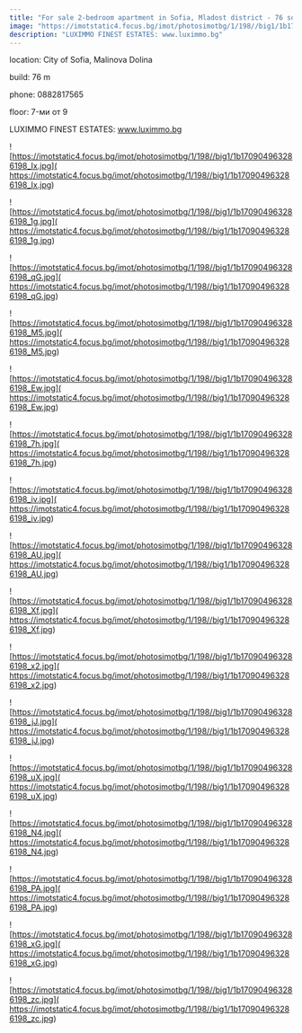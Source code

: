 ```yaml
---
title: "For sale 2-bedroom apartment in Sofia, Mladost district - 76 sq.m / 125,028 EUR :: imot.bg Ad"
image: "https://imotstatic4.focus.bg/imot/photosimotbg/1/198//big1/1b170904963286198_L1.jpg"
description: "LUXIMMO FINEST ESTATES: www.luximmo.bg"
---
```


location: City of Sofia, Malinova Dolina

build: 76 m

phone: 0882817565

floor: 7-ми от 9

LUXIMMO FINEST ESTATES: www.luximmo.bg


![https://imotstatic4.focus.bg/imot/photosimotbg/1/198//big1/1b170904963286198_Ix.jpg]( https://imotstatic4.focus.bg/imot/photosimotbg/1/198//big1/1b170904963286198_Ix.jpg)


![https://imotstatic4.focus.bg/imot/photosimotbg/1/198//big1/1b170904963286198_1g.jpg]( https://imotstatic4.focus.bg/imot/photosimotbg/1/198//big1/1b170904963286198_1g.jpg)


![https://imotstatic4.focus.bg/imot/photosimotbg/1/198//big1/1b170904963286198_qG.jpg]( https://imotstatic4.focus.bg/imot/photosimotbg/1/198//big1/1b170904963286198_qG.jpg)


![https://imotstatic4.focus.bg/imot/photosimotbg/1/198//big1/1b170904963286198_M5.jpg]( https://imotstatic4.focus.bg/imot/photosimotbg/1/198//big1/1b170904963286198_M5.jpg)


![https://imotstatic4.focus.bg/imot/photosimotbg/1/198//big1/1b170904963286198_Ew.jpg]( https://imotstatic4.focus.bg/imot/photosimotbg/1/198//big1/1b170904963286198_Ew.jpg)


![https://imotstatic4.focus.bg/imot/photosimotbg/1/198//big1/1b170904963286198_7h.jpg]( https://imotstatic4.focus.bg/imot/photosimotbg/1/198//big1/1b170904963286198_7h.jpg)


![https://imotstatic4.focus.bg/imot/photosimotbg/1/198//big1/1b170904963286198_iv.jpg]( https://imotstatic4.focus.bg/imot/photosimotbg/1/198//big1/1b170904963286198_iv.jpg)


![https://imotstatic4.focus.bg/imot/photosimotbg/1/198//big1/1b170904963286198_AU.jpg]( https://imotstatic4.focus.bg/imot/photosimotbg/1/198//big1/1b170904963286198_AU.jpg)


![https://imotstatic4.focus.bg/imot/photosimotbg/1/198//big1/1b170904963286198_Xf.jpg]( https://imotstatic4.focus.bg/imot/photosimotbg/1/198//big1/1b170904963286198_Xf.jpg)


![https://imotstatic4.focus.bg/imot/photosimotbg/1/198//big1/1b170904963286198_x2.jpg]( https://imotstatic4.focus.bg/imot/photosimotbg/1/198//big1/1b170904963286198_x2.jpg)


![https://imotstatic4.focus.bg/imot/photosimotbg/1/198//big1/1b170904963286198_jJ.jpg]( https://imotstatic4.focus.bg/imot/photosimotbg/1/198//big1/1b170904963286198_jJ.jpg)


![https://imotstatic4.focus.bg/imot/photosimotbg/1/198//big1/1b170904963286198_uX.jpg]( https://imotstatic4.focus.bg/imot/photosimotbg/1/198//big1/1b170904963286198_uX.jpg)


![https://imotstatic4.focus.bg/imot/photosimotbg/1/198//big1/1b170904963286198_N4.jpg]( https://imotstatic4.focus.bg/imot/photosimotbg/1/198//big1/1b170904963286198_N4.jpg)


![https://imotstatic4.focus.bg/imot/photosimotbg/1/198//big1/1b170904963286198_PA.jpg]( https://imotstatic4.focus.bg/imot/photosimotbg/1/198//big1/1b170904963286198_PA.jpg)


![https://imotstatic4.focus.bg/imot/photosimotbg/1/198//big1/1b170904963286198_xG.jpg]( https://imotstatic4.focus.bg/imot/photosimotbg/1/198//big1/1b170904963286198_xG.jpg)


![https://imotstatic4.focus.bg/imot/photosimotbg/1/198//big1/1b170904963286198_zc.jpg]( https://imotstatic4.focus.bg/imot/photosimotbg/1/198//big1/1b170904963286198_zc.jpg)



